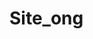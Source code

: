 # Site_ong
<!-- Fiz um site para uma ong com o proposito de trazer mais visibilidade e arrecadações 
![image](https://user-images.githubusercontent.com/88861947/218461648-82e38874-4be1-466d-a356-e549dadb9626.png)
![image](https://user-images.githubusercontent.com/88861947/218462992-7f6684ef-3a34-4ae9-9c44-64db449b4207.png) -->



